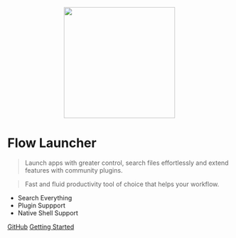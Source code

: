 <p align="center">
  <a href="https://flow-launcher.github.io">
	<img width="250px" src="https://raw.githubusercontent.com/Flow-Launcher/Flow.Launcher/5ba4514f31e624c679628d4dfe89036c0e24006c/Doc/Logo/resources/flow-header-square-transparent.png">
  </a>
</p>

# Flow Launcher

> Launch apps with greater control, search files effortlessly and extend features with community plugins.

> Fast and fluid productivity tool of choice that helps your workflow.

- Search Everything
- Plugin Suppport
- Native Shell Support

[GitHub](https://github.com/Flow-Launcher/Flow.Launcher)
[Getting Started](#running-flow-launcher)
